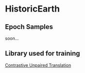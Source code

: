 # HistoricEarth

## Epoch Samples
soon...


## Library used for training
[Contrastive Unpaired Translation](https://github.com/taesungp/contrastive-unpaired-translation)
